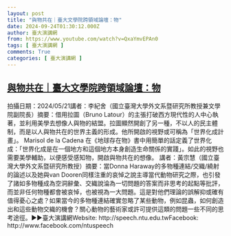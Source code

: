 ```yaml
---
layout: post
title: "與物共在｜臺大文學院跨領域論壇：物"
date: 2024-09-24T01:30:12.000Z
author: 臺大演講網
from: https://www.youtube.com/watch?v=QxaYmvEPAn0
tags: [ 臺大演講網 ]
comments: True
categories: [ 臺大演講網 ]
---
```

<!--1727141412000-->
[與物共在｜臺大文學院跨領域論壇：物](https://www.youtube.com/watch?v=QxaYmvEPAn0)
------

<div>
拍攝日期：2024/05/21講者：李紀舍（國立臺灣大學外文系暨研究所教授兼文學院副院長）摘要：借用拉圖（Bruno Latour）的主張打破西方現代性的人中心執著，並利用美學去想像人與物的結盟。拉圖顯然開創了另一種，不以人的民主體制，而是以人與物共在的世界主義的形成。他所開啟的視野或可稱為「世界化成計畫」。 Marisol de la Cadena 在《地球存在物》書中用簡單的話定義了世界化成：「世界化成是在一個地方和這個地方本身創造生命關係的實踐」。如此的視野也需要美學輔助，以便感受感知物，開啟與物共在的想像。 講者：黃宗慧（國立臺灣大學外文系暨研究所教授）摘要：當Donna Haraway的多物種連結/交織/繞射的論述以及她與van Dooren同樣注重的哀悼之說主導當代動物研究之際，也引發了諸如多物種成為空洞辭彙、交織說淪為一切問題的答案而非思考的起點等批評，而並非任何物種都會被哀悼，也被視為一大問題。這是對他們理論的誤解抑或確有值得憂心之處？如果當今的多物種連結確實忽略了某些動物，例如昆蟲，如何創造出和這些動物交織的機會？關心動物的藝術家或許可提供這類的問題一些不同的思考途徑。►►臺大演講網Website: http://speech.ntu.edu.twFacebook: http://www.facebook.com/ntuspeech
</div>
